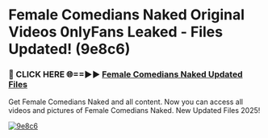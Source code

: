 # Female Comedians Naked Original Videos 0nlyFans Leaked - Files Updated! (9e8c6)

<h3>🔴 CLICK HERE 🌐==►► <a href="https://tinyurl.com/up5wt9bj" rel="nofollow">Female Comedians Naked Updated Files</a></h3>

Get Female Comedians Naked and all content. Now you can access all videos and pictures of Female Comedians Naked. New Updated Files 2025!

[![9e8c6](https://i.imgur.com/ABiUzMV.gif)](https://tinyurl.com/up5wt9bj)
